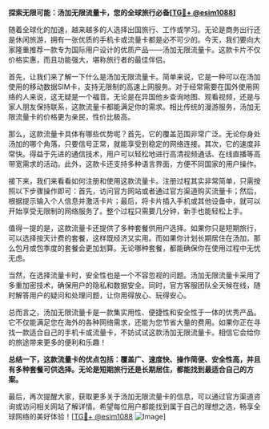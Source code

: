 **探索无限可能：汤加无限流量卡，您的全球旅行必备[[TG💪+ @esim1088](https://t.me/s/esim1088)]**

随着全球化的加速，越来越多的人选择出国旅行、工作或学习。无论是商务出行还是休闲旅游，拥有一张优质的手机卡或流量卡都是必不可少的。今天，我们要向大家隆重推荐一款专为国际用户设计的优质产品——汤加无限流量卡。这款卡片不仅价格实惠，而且功能强大，堪称旅行者的最佳伴侣。

首先，让我们来了解一下什么是汤加无限流量卡。简单来说，它是一种可以在汤加使用的移动数据SIM卡，支持无限制的高速上网服务。对于经常需要在国外使用网络的人来说，这无疑是一个福音。无论是在异国他乡查询地图、观看视频，还是与家人朋友保持联系，这款流量卡都能满足你的需求。相比传统的漫游服务，汤加无限流量卡的价格更为亲民，性价比极高。

那么，这款流量卡具体有哪些优势呢？首先，它的覆盖范围非常广泛。无论你身处汤加的哪个角落，只要信号正常，就能享受到稳定的网络连接。其次，它的速度非常快。得益于先进的通信技术，用户可以轻松地进行高清视频通话、在线直播等高带宽需求的活动。此外，这款卡还支持多种语言界面，方便不同国家的用户操作。

接下来，我们来看看如何注册和使用这款流量卡。注册过程其实非常简单，只需按照以下步骤操作即可：首先，访问官方网站或者通过官方渠道购买流量卡；然后，根据提示输入个人信息并激活卡片；最后，将卡片插入手机或其他设备中，就可以开始享受无限制的网络服务了。整个过程只需要几分钟，新手也能轻松上手。

值得一提的是，这款流量卡还提供了多种套餐供用户选择。如果你只是短期旅行，可以选择按天计费的套餐，这样既经济又实用。而如果你计划长期居住在汤加，那么包月或包季度的套餐会更加划算。无论哪种套餐，都能确保你在使用过程中无忧无虑。

当然，在选择流量卡时，安全性也是一个不容忽视的问题。汤加无限流量卡采用了多重加密技术，确保用户的隐私和数据安全。同时，官方客服团队全天候在线，随时解答用户的疑问和处理问题，让你用得放心、玩得安心。

总而言之，汤加无限流量卡是一款集实用性、便捷性和安全性于一体的优秀产品。它不仅能满足您在海外的各种网络需求，还能为您节省大量的费用。如果你正在寻找一款适合自己的手机卡或流量卡，不妨试试这款汤加无限流量卡。相信它会给你的旅途带来更多的便利和乐趣！

**总结一下，这款流量卡的优点包括：覆盖广、速度快、操作简便、安全性高，并且有多种套餐可供选择。无论是短期旅行还是长期居住，都能找到最适合自己的方案。**

最后，再次提醒大家，获取更多关于汤加无限流量卡的信息，可以通过官方渠道咨询或访问相关网站了解详情。希望每位用户都能找到属于自己的理想之选，畅享全球网络的美好体验！[[TG💪+ @esim1088](https://t.me/s/esim1088) ![Image](https://i.postimg.cc/4NQfJmqS/Snipaste-2025-05-13-00-14-12.png)]